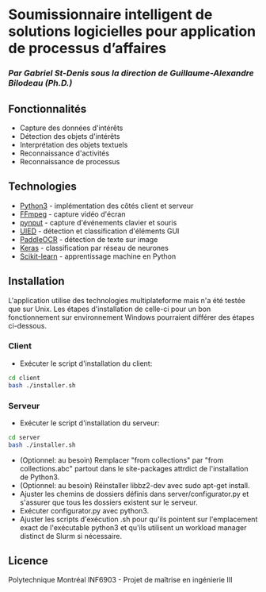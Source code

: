 # Soumissionnaire intelligent de solutions logicielles pour application de processus d’affaires
### _Par Gabriel St-Denis sous la direction de Guillaume-Alexandre Bilodeau (Ph.D.)_

## Fonctionnalités
- Capture des données d'intérêts
- Détection des objets d'intérêts
- Interprétation des objets textuels
- Reconnaissance d'activités
- Reconnaissance de processus

## Technologies
- [Python3] - implémentation des côtés client et serveur
- [FFmpeg] - capture vidéo d'écran
- [pynput] - capture d'événements clavier et souris
- [UIED] - détection et classification d'éléments GUI
- [PaddleOCR] - détection de texte sur image
- [Keras] - classification par réseau de neurones
- [Scikit-learn] - apprentissage machine en Python

## Installation
L'application utilise des technologies multiplateforme mais n'a été testée que sur Unix. Les étapes d'installation de celle-ci pour un bon fonctionnement sur environnement Windows pourraient différer des étapes ci-dessous.

### Client
- Exécuter le script d'installation du client:
```sh
cd client
bash ./installer.sh
```
### Serveur
- Exécuter le script d'installation du serveur:
```sh
cd server
bash ./installer.sh
```
- (Optionnel: au besoin) Remplacer "from collections" par "from collections.abc" partout dans le site-packages attrdict de l'installation de Python3.
- (Optionnel: au besoin) Réinstaller libbz2-dev avec sudo apt-get install.
- Ajuster les chemins de dossiers définis dans server/configurator.py et s'assurer que tous les dossiers existent sur le serveur.
- Exécuter configurator.py avec python3.
- Ajuster les scripts d'exécution .sh pour qu'ils pointent sur l'emplacement exact de l'exécutable python3 et qu'ils utilisent un workload manager distinct de Slurm si nécessaire.

## Licence
Polytechnique Montréal
INF6903 - Projet de maîtrise en ingénierie III

[//]: # (These are reference links used in the body of this note and get stripped out when the markdown processor does its job. There is no need to format nicely because it shouldn't be seen. Thanks SO - http://stackoverflow.com/questions/4823468/store-comments-in-markdown-syntax)

   [Python3]: <https://www.python.org/>
   [FFmpeg]: <https://ffmpeg.org/>
   [pynput]: <https://pypi.org/project/pynput/>
   [UIED]: <https://github.com/MulongXie/UIED>
   [PaddleOCR]: <https://github.com/PaddlePaddle/PaddleOCR>
   [Keras]: <https://keras.io/>
   [Scikit-learn]: <https://scikit-learn.org/stable/index.html>

